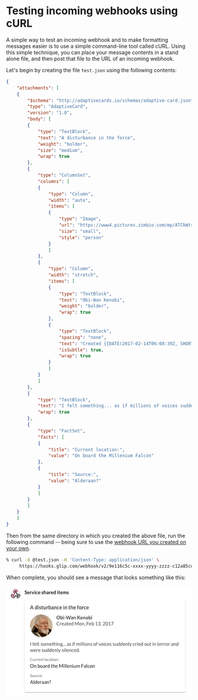 # Testing incoming webhooks using cURL

A simple way to test an incoming webhook and to make formatting messages easier is to use a simple command-line tool called cURL. Using this simple technique, you can place your message contents in a stand alone file, and then post that file to the URL of an incoming webhook.

Let's begin by creating the file `test.json` using the following contents:

```json
{
    "attachments": [
	{
	    "$schema": "http://adaptivecards.io/schemas/adaptive-card.json",
	    "type": "AdaptiveCard",
	    "version": "1.0",
	    "body": [
		{
		    "type": "TextBlock",
		    "text": "A disturbance in the force",
		    "weight": "bolder",
		    "size": "medium",
		    "wrap": true
		},
		{
		    "type": "ColumnSet",
		    "columns": [
			{
			    "type": "Column",
			    "width": "auto",
			    "items": [
				{
				    "type": "Image",
				    "url": "https://www4.pictures.zimbio.com/mp/ATCkWtsLsoEl.jpg",
				    "size": "small",
				    "style": "person"
				}
			    ]
			},
			{
			    "type": "Column",
			    "width": "stretch",
			    "items": [
				{
				    "type": "TextBlock",
				    "text": "Obi-Wan Kenobi",
				    "weight": "bolder",
				    "wrap": true
				},
				{
				    "type": "TextBlock",
				    "spacing": "none",
				    "text": "Created {{DATE(2017-02-14T06:08:39Z, SHORT)}}",
				    "isSubtle": true,
				    "wrap": true
				}
			    ]
			}
		    ]
		},
		{
		    "type": "TextBlock",
		    "text": "I felt something... as if millions of voices suddenly cried out in terror and were suddenly silenced.",
		    "wrap": true
		},
		{
		    "type": "FactSet",
		    "facts": [
			{
			    "title": "Current location:",
			    "value": "On board the Millenium Falcon"
			},
			{
			    "title": "Source:",
			    "value": "Alderaan?"
			}
		    ]
		}
	    ]
	}
    ]
}
```

Then from the same directory in which you created the above file, run the following command -- being sure to use the [webhook URL you created on your own](../webhook-creation/). 

```sh
% curl -d @test.json -H 'Content-Type: application/json' \
     https://hooks.glip.com/webhook/v2/9e116c5c-xxxx-yyyy-zzzz-c12a85cd6063
```

When complete, you should see a message that looks something like this:

![Sample adaptive card](sample-adaptive-card.png)
